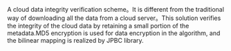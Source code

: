 A cloud data integrity verification scheme。It is different from the traditional way of downloading all the data from a cloud server。This solution verifies the integrity of the cloud data by retaining a small portion of the metadata.MD5 encryption is used for data encryption in the algorithm, and the bilinear mapping is realized by JPBC library.
